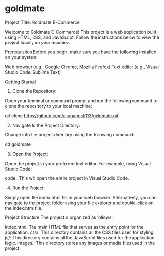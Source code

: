# goldmate

Project Title: Goldmate E-Commerce 

Welcome to Goldmate E-Commerce! This project is a web application built using HTML, CSS, and JavaScript. Follow the instructions below to view the project locally on your machine.

Prerequisites
Before you begin, make sure you have the following installed on your system:

Web browser (e.g., Google Chrome, Mozilla Firefox)
Text editor (e.g., Visual Studio Code, Sublime Text)

Getting Started

1. Clone the Repository:

Open your terminal or command prompt and run the following command to clone the repository to your local machine:

git clone https://github.com/anuganesh113/goldmate.git

2. Navigate to the Project Directory:

Change into the project directory using the following command:

cd goldmate

3. Open the Project:

Open the project in your preferred text editor. For example, using Visual Studio Code:

code .
This will open the entire project in Visual Studio Code.

4. Run the Project:

Simply open the index.html file in your web browser. 
Alternatively, you can navigate to the project folder using your file explorer and double-click on the index.html file.

Project Structure
The project is organized as follows:

index.html: The main HTML file that serves as the entry point for the application.
css/: This directory contains all the CSS files used for styling.
js/: This directory contains all the JavaScript files used for the application logic.
images/: This directory stores any images or media files used in the project.

